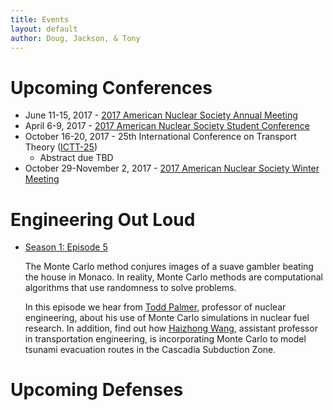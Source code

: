 ```yaml
---
title: Events
layout: default
author: Doug, Jackson, & Tony
---
```


# Upcoming Conferences
* June 11-15, 2017 - [2017 American Nuclear Society Annual Meeting](http://ansannual.org)
* April 6-9, 2017 - [2017 American Nuclear Society Student Conference](https://www.ansstudentconference2017.com)
* October 16-20, 2017 - 25th International Conference on Transport Theory ([ICTT-25](https://ictt-2017.llnl.gov))
  - Abstract due TBD
* October 29-November 2, 2017 - [2017 American Nuclear Society Winter Meeting](http://www.ans.org/meetings/c_1)
  

# Engineering Out Loud

* [Season 1: Episode 5](http://engineering.oregonstate.edu/episode-5-odds-ends)

  The Monte Carlo method conjures images of a suave gambler beating the house in Monaco. In reality, Monte Carlo methods are computational algorithms that use randomness to solve problems. 

  In this episode we hear from [Todd Palmer](http://ne.oregonstate.edu/todd-s-palmer), professor of nuclear engineering, about his use of Monte Carlo simulations in nuclear fuel research. In addition, find out how [Haizhong Wang](http://cce.oregonstate.edu/wang), assistant professor in transportation engineering, is incorporating Monte Carlo to model tsunami evacuation routes in the Cascadia Subduction Zone.
  
# Upcoming Defenses
